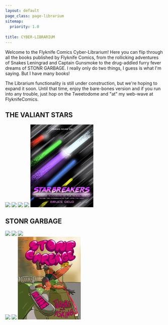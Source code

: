 ```yaml
---
layout: default
page_class: page-librarium
sitemap:
  priority: 1.0

title: CYBER-LIBRARIUM
---
```


Welcome to the Flyknife Comics Cyber-Librarium! Here you can flip through all the books published by Flyknife Comics, from the rollicking adventures of Snakes Leningrad and Captain Gunsmoke to the drug-addled furry fever dreams of STONR GARBAGE. I really only do two things, I guess is what I'm saying. But I have many books!

The Librarium functionality is still under construction, but we're hoping to expand it soon. Until that time, enjoy the 	bare-bones version and if you run into any trouble, just hop on the Tweetodome and "at" my web-wave at FlyknifeComics.

<div class="shelf">
	<h2>THE VALIANT STARS</h2>
	<a href="/gallery/2014jam"><img class="cover" src="/images/comics/covers/2014Jam.png" /></a>
	<a href="/gallery/kobrastallion1"><img class="cover" src="/images/comics/covers/kobraStallion.png" /></a>
	<a href="/gallery/kobrastallion2"><img class="cover" src="/images/comics/covers/kobraStallion2.png" /></a>
	<a href="/gallery/starbreakers1"><img class="cover" src="/images/comics/covers/starbreakers1.png" /></a>
	<a href="/gallery/starbreakers2"><img class="cover" src="/images/comics/covers/starbreakers2.png" /></a>
</div>

<div class="shelf">
	<h2>STONR GARBAGE</h2>
	<a href="/gallery/stonrgarbage1/"><img class="cover" src="/images/comics/covers/stonrgarbage1.png" /></a>
	<a href="/gallery/stonrgarbage2/"><img class="cover" src="/images/comics/covers/stonrgarbage2.png" /></a>
	<a href="/gallery/stonrgarbage3/"><img class="cover" src="/images/comics/covers/stonrgarbage3.png" /></a>
</div>
<div class="shelf">
	<a href="/gallery/stonrgarbage4/"><img class="cover" src="/images/comics/covers/stonrgarbage4.png" /></a>
	<a href="/gallery/stonrgarbage5/"><img class="cover" src="/images/comics/covers/stonrgarbage5.png" /></a>
	<a href="/gallery/stonrgarbage6/"><img class="cover" src="/images/comics/covers/stonrgarbage6.png" /></a>
</div>